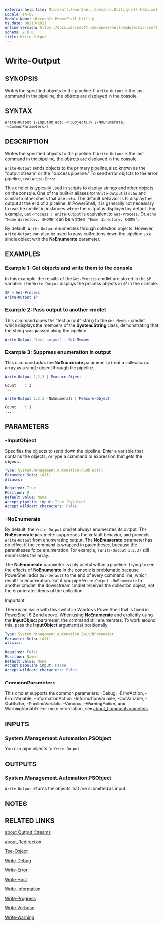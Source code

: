 ```yaml
---
external help file: Microsoft.PowerShell.Commands.Utility.dll-Help.xml
Locale: en-US
Module Name: Microsoft.PowerShell.Utility
ms.date: 08/10/2021
online version: https://docs.microsoft.com/powershell/module/microsoft.powershell.utility/write-output?view=powershell-5.1&WT.mc_id=ps-gethelp
schema: 2.0.0
title: Write-Output
---
```

# Write-Output

## SYNOPSIS
Writes the specified objects to the pipeline. If `Write-Output` is the last command in the pipeline,
the objects are displayed in the console.

## SYNTAX

```
Write-Output [-InputObject] <PSObject[]> [-NoEnumerate] [<CommonParameters>]
```

## DESCRIPTION

Writes the specified objects to the pipeline. If `Write-Output` is the last command in the pipeline,
the objects are displayed in the console.

`Write-Output` sends objects to the primary pipeline, also known as the "output stream" or the
"success pipeline." To send error objects to the error pipeline, use `Write-Error`.

This cmdlet is typically used in scripts to display strings and other objects on the console. One of
the built-in aliases for `Write-Output` is `echo` and similar to other shells that use `echo`. The
default behavior is to display the output at the end of a pipeline. In PowerShell, it is generally
not necessary to use the cmdlet in instances where the output is displayed by default. For example,
`Get-Process | Write-Output` is equivalent to `Get-Process`. Or, `echo "Home directory: $HOME"` can
be written, `"Home directory: $HOME"`.

By default, `Write-Output` enumerates through collection objects. However, `Write-Output` can also
be used to pass collections down the pipeline as a single object with the **NoEnumerate** parameter.

## EXAMPLES

### Example 1: Get objects and write them to the console

In this example, the results of the `Get-Process` cmdlet are stored in the `$P` variable. The
`Write-Output` displays the process objects in `$P` in the console.

```powershell
$P = Get-Process
Write-Output $P
```

### Example 2: Pass output to another cmdlet

This command pipes the "test output" string to the `Get-Member` cmdlet, which displays the members
of the **System.String** class, demonstrating that the string was passed along the pipeline.

```powershell
Write-Output "test output" | Get-Member
```

### Example 3: Suppress enumeration in output

This command adds the **NoEnumerate** parameter to treat a collection or array as a single object
through the pipeline.

```powershell
Write-Output 1,2,3 | Measure-Object
```

```Output
Count    : 3
...
```

```powershell
Write-Output 1,2,3 -NoEnumerate | Measure-Object
```

```Output
Count    : 1
...
```

## PARAMETERS

### -InputObject

Specifies the objects to send down the pipeline. Enter a variable that contains the objects, or type
a command or expression that gets the objects.

```yaml
Type: System.Management.Automation.PSObject[]
Parameter Sets: (All)
Aliases:

Required: True
Position: 0
Default value: None
Accept pipeline input: True (ByValue)
Accept wildcard characters: False
```

### -NoEnumerate

By default, the `Write-Output` cmdlet always enumerates its output. The **NoEnumerate** parameter
suppresses the default behavior, and prevents `Write-Output` from enumerating output. The
**NoEnumerate** parameter has no effect if the command is wrapped in parentheses, because the
parentheses force enumeration. For example, `(Write-Output 1,2,3)` still enumerates the array.

The **NoEnumerate** parameter is only useful within a pipeline. Trying to see the effects of
**NoEnumerate** in the console is problematic because PowerShell adds `Out-Default` to the end of
every command line, which results in enumeration. But if you pipe `Write-Output -NoEnumerate` to
another cmdlet, the downstream cmdlet receives the collection object, not the enumerated items of
the collection.

> [!IMPORTANT]
> There is an issue with this switch in Windows PowerShell that is fixed in PowerShell 6.2 and
> above. When using **NoEnumerate** and explicitly using the **InputObject** parameter, the command
> still enumerates. To work around this, pass the **InputObject** argument(s) positionally.

```yaml
Type: System.Management.Automation.SwitchParameter
Parameter Sets: (All)
Aliases:

Required: False
Position: Named
Default value: None
Accept pipeline input: False
Accept wildcard characters: False
```

### CommonParameters

This cmdlet supports the common parameters: -Debug, -ErrorAction, -ErrorVariable,
-InformationAction, -InformationVariable, -OutVariable, -OutBuffer, -PipelineVariable, -Verbose,
-WarningAction, and -WarningVariable. For more information, see
[about_CommonParameters](https://go.microsoft.com/fwlink/?LinkID=113216).

## INPUTS

### System.Management.Automation.PSObject

You can pipe objects to `Write-Output`.

## OUTPUTS

### System.Management.Automation.PSObject

`Write-Output` returns the objects that are submitted as input.

## NOTES

## RELATED LINKS

[about_Output_Streams](../Microsoft.PowerShell.Core/About/about_Output_Streams.md)

[about_Redirection](../Microsoft.PowerShell.Core/About/about_Redirection.md)

[Tee-Object](Tee-Object.md)

[Write-Debug](Write-Debug.md)

[Write-Error](Write-Error.md)

[Write-Host](Write-Host.md)

[Write-Information](Write-Information.md)

[Write-Progress](Write-Progress.md)

[Write-Verbose](Write-Verbose.md)

[Write-Warning](Write-Warning.md)

